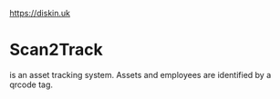 https://diskin.uk 



# Scan2Track 
is an asset tracking system. Assets and employees are identified by a qrcode tag.
 
